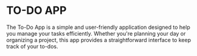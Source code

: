 # TO-DO APP
The To-Do App is a simple and user-friendly application designed to help you manage your tasks efficiently. Whether you're planning your day or organizing a project, this app provides a straightforward interface to keep track of your to-dos.
